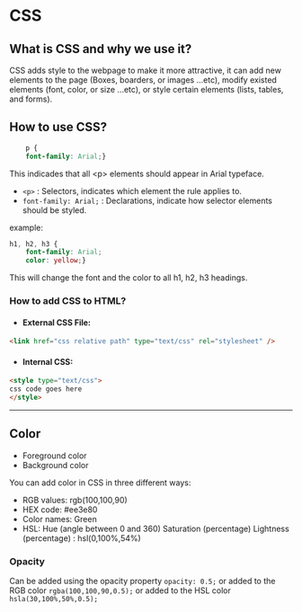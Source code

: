 # CSS
## What is CSS and why we use it?
CSS adds style to the webpage to make it more attractive, it can add new elements to the page (Boxes, boarders, or images ...etc), modify existed elements (font, color, or size ...etc), or style certain elements (lists, tables, and forms).

## How to use CSS?
``` CSS
    p {
    font-family: Arial;} 
```
This indicades that all \<p> elements should appear in Arial typeface.
* `<p>` : Selectors, indicates which element the rule applies to.
* `font-family: Arial;` : Declarations, indicate how selector elements should be styled.

example:
``` CSS
h1, h2, h3 {
    font-family: Arial;
    color: yellow;}
```
This will change the font and the color to all h1, h2, h3 headings.

### How to add CSS to HTML?
* #### External CSS File:

``` HTML
<link href="css relative path" type="text/css" rel="stylesheet" />
```
* #### Internal CSS:

``` HTML
<style type="text/css">
css code goes here
</style>
```
---
## Color
* Foreground color
* Background color

You can add color in CSS in three different ways:
* RGB values: rgb(100,100,90)
* HEX code: #ee3e80
* Color names: Green
* HSL: Hue (angle between 0 and 360) Saturation (percentage) Lightness (percentage) : hsl(0,100%,54%)

### Opacity
Can be added using the opacity property `opacity: 0.5;` or added to the RGB color `rgba(100,100,90,0.5);` or added to the HSL color `hsla(30,100%,50%,0.5);`